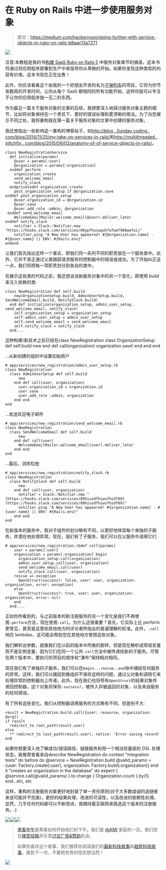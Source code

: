 # 在 Ruby on Rails 中进一步使用服务对象

> 原文：<https://medium.com/hackernoon/going-further-with-service-objects-in-ruby-on-rails-b8aac13a7271>

![](img/bc80346e2689a9ef75a1422359abe44f.png)

注意:本教程是我的书[构建 SaaS Ruby on Rails 5](https://BuildASaaSAppinRails.com) 中服务对象章节的摘录。这本书将通过将应用程序部署到生产中来指导你从卑微的开始。如果你发现这种类型的内容有价值，这本书现在正在出售！

此外，你应该看看这个由我的一个好朋友开发的名为[子弹列车](https://bullettrain.co/?via=rob-medium)的项目，它将为你节省数周的开发时间，让你从每个 SaaS 都相同的所有功能开始，这样你就可以专注于让你的应用程序独一无二的东西。

作为最近一篇关于服务对象的文章的后续，我想更深入地探讨服务对象主题的细节，比如将对象保持在一个责任下、更好的错误处理和更清晰的用法。为了向您展示不同之处，我将重构我在第一篇关于服务对象的文章中创建的服务对象。

我还想指出一些影响这一重构的博客帖子，如[http://blog . Sunday coding . com/blog/2014/11/25/my-take-on-services-in-rails/](http://blog.sundaycoding.com/blog/2014/11/25/my-take-on-services-in-rails/)和[http://multithreaded . stitchfix . com/blog/2015/06/02/anatomy-of-of-service-objects-in-rails/](http://multithreaded.stitchfix.com/blog/2015/06/02/anatomy-of-service-objects-in-rails/)。

```
class NewRegistrationService
  def initialize(params)
    @user = params[:user]
    @organization = params[:organization]
  enddef perform
    organization_create
    send_welcome_email
    notify_slack
  endprivatedef organization_create
    post_organization_setup if @organization.save
enddef post_organization_setup
    @user.organization_id = @organization.id
    @user.save
    @user.add_role :admin, @organization
 enddef send_welcome_email
    WelcomeEmailMailer.welcome_email(@user).deliver_later
enddef notify_slack
    notifier = Slack::Notifier.new "https://hooks.slack.com/services/89ypfhuiwquhfwfwef908wefoij"
    notifier.ping "A New User has appeared! #{@organization.name} -   #{@user.name} || ENV: #{Rails.env}"
endend
```

让我们首先指出这样一个事实，即我们将一系列不同的职责放在一个服务类中。此外，它并不真正通过父类跟踪请求服务的控制器中的错误或成功。为了开始纠正这一点，我们将把每一项职责划分到各自的类中。

在展示这些类的代码之前，我还想谈谈新服务对象中的另一个变化，即使用 build 来注入依赖的类:

```
class NewRegistration def self.build
    new(OrganizationSetup.build, AdminUserSetup.build, SendWelcomeEmail.build, NotifySlack.build)
  end def initialize(organization_setup, admin_user_setup,     send_welcome_email, notify_slack)
    self.organization_setup = organization_setup
    self.admin_user_setup = admin_user_setup
    self.send_welcome_email = send_welcome_email
    self.notify_slack = notify_slack
  end....
```

这种构建/新技术之前已经在class NewRegistration
class OrganizationSetup def self.build
new
end def call(organization)
organization.save!
end end
end

…从新创建的组织中设置初始用户

```
# app/services/new_registration/admin_user_setup.rb
class NewRegistration
  class AdminUserSetup def self.build
      new
    end def call(user, organization)
      user.organization_id = organization.id
      user.save
      user.add_role :admin, organization
    end end
end
```

…发送欢迎电子邮件

```
# app/services/new_registration/send_welcome_email.rb
class NewRegistration
  class SendWelcomeEmail def self.build
      new
    end def call(user)
      WelcomeEmailMailer.welcome_email(user).deliver_later
    end end
end
```

…最后，消除松弛

```
# app/services/new_registration/notify_slack.rb
class NewRegistration
  class NotifySlack def self.build
      new
    end def call(user, organization)
      notifier = Slack::Notifier.new "[https://hooks.slack.com/services/89hiusdfhiwufhsdf89](https://hooks.slack.com/services/89hiusdfhiwufhsdf89)"
      notifier.ping "A New User has appeared! #{organization.name} - #{user.name} || ENV: #{Rails.env}"
    end end
end
```

在新版本的服务中，我对子组件的划分略有不同，以更好地体现每个单独的子服务，并潜在地处理异常。现在，我们有了子服务，我们可以在父服务中调用它们

```
# app/services/new_registration.rbdef call(params)
    user = params[:user]
    organization = params[:organization] begin
      organization_setup.call(organization)
      admin_user_setup.call(user, organization)
      send_welcome_email.call(user)
      notify_slack.call(user, organization)
    rescue => exception
      OpenStruct(success?: false, user: user, organization: organization, error: exception)
    else
      OpenStruct(success?: true, user: user, organization: organization, error: nil)
    end
  end....
```

正如你所看到的，与之前版本的新注册服务的另一个变化是我们不再使用`.perform`方法，现在使用`.call`。为什么这很重要？首先，它实际上比 perform 更常见，甚至是这里和其他地方的评论者所指出的普遍理解的标准。此外，`.call`响应 lambdas，这可能会帮助您在其他地方使用这些对象。

我们解析出参数，就像我们在以前的版本中所做的那样，但是现在解析成常规变量而不是实例变量，因为它们在同一个公共`.call`方法中被传递给新的子服务。尽管在两个版本中，要执行的项目的顺序和“瀑布”保持相对相同。

现在我们有了单独的子服务，我们可以在`begin...rescue..end`块中捕捉任何服务的异常。这样，我们可以捕捉到像组织不保存这样的问题，通过父对象和调用它来处理异常的控制器向上传递。此外，现在我们也将带有`OpenStruct`的结果对象传递回控制器。这个对象将保存`:success?`，被传入并被返回的对象，以及来自服务的任何错误。

有了所有这些变化，我们从控制器调用服务的方式略有不同，但差别不大:

```
result = NewRegistration.build.call({user: resource, organization: @org})
if result
  redirect_to root_path(result.user)
else
  ** redirect_to last_path(result.user), notice: 'Error saving record'
end
```

如果你想更深入地了解成功/错误路径、链接服务和用一个相当轻量级的 DSL 处理状态，我推荐查看来自describe NewRegistration do
context "integration tests" do
before do
@service = NewRegistration.build
@valid_params = {user: Factory.create(:user), organization: Factory.build(:organization)}
end it "creates an organization in the database" do
expect { @service.call(@valid_params) }.to change { Organization.count }.by(1)
end...etc, etc

这样，重构的注册服务对象更好地封装了单一责任原则(对于大多数虔诚的追随者来说可能并不完美)，更好的结果处理，改进的可读性，以及改进的依赖性处理。显然，几乎任何代码都可以不断改进，我期待着互联网来挑选这个版本的注册服务。:)

[![](img/50ef4044ecd4e250b5d50f368b775d38.png)](http://bit.ly/HackernoonFB)[![](img/979d9a46439d5aebbdcdca574e21dc81.png)](https://goo.gl/k7XYbx)[![](img/2930ba6bd2c12218fdbbf7e02c8746ff.png)](https://goo.gl/4ofytp)

> [黑客中午](http://bit.ly/Hackernoon)是黑客如何开始他们的下午。我们是 [@AMI](http://bit.ly/atAMIatAMI) 家庭的一员。我们现在[接受投稿](http://bit.ly/hackernoonsubmission)并乐意[讨论广告&赞助](mailto:partners@amipublications.com)机会。
> 
> 如果你喜欢这个故事，我们推荐你阅读我们的[最新科技故事](http://bit.ly/hackernoonlatestt)和[趋势科技故事](https://hackernoon.com/trending)。直到下一次，不要把世界的现实想当然！

![](img/be0ca55ba73a573dce11effb2ee80d56.png)